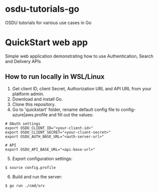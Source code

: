 # osdu-tutorials-go
OSDU tutorials for various use cases in Go

# QuickStart web app
Simple web application demonstrating how to use Authentication, Search and Delivery APIs

## How to run locally in WSL/Linux

1. Get client ID, client Secret, Authorization URL and API URL from your platform admin.
2. Download and install Go.
3. Clone this repository.
4. Go to 'quickstart' folder, rename default config file to config-azure|aws.profile and fill out the values:
```
# OAuth settings
export OSDU_CLIENT_ID="<your-client-id>"
export OSDU_CLIENT_SECRET="<your-client-secret>"
export OSDU_AUTH_BASE_URL="<auth-server-url>"

# API
export OSDU_API_BASE_URL="<api-base-url>"
```
5. Export configuration settings:
```
$ source config.profile
```
6. Build and run the server:
```
$ go run ./cmd/srv
```